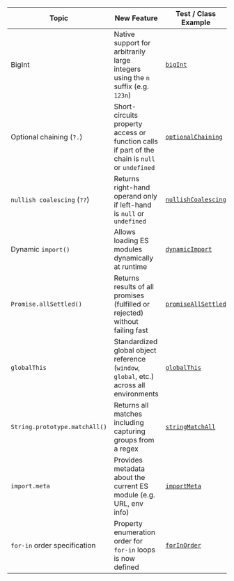 | Topic                         | New Feature                                                                                    | Test / Class Example                                 | TC39                                                                      |
|-------------------------------|------------------------------------------------------------------------------------------------|------------------------------------------------------|---------------------------------------------------------------------------|
| BigInt                        | Native support for arbitrarily large integers using the `n` suffix (e.g. `123n`)               | [`bigInt`](features/bigInt.js)                       | [BigInt](https://github.com/tc39/proposal-bigint)                         |
| Optional chaining (`?.`)      | Short-circuits property access or function calls if part of the chain is `null` or `undefined` | [`optionalChaining`](features/optionalChaining.js)   | [Optional Chaining](https://github.com/tc39/proposal-optional-chaining)   |
| `nullish coalescing` (`??`)   | Returns right-hand operand only if left-hand is `null` or `undefined`                          | [`nullishCoalescing`](features/nullishCoalescing.js) | [Nullish Coalescing](https://github.com/tc39/proposal-nullish-coalescing) |
| Dynamic `import()`            | Allows loading ES modules dynamically at runtime                                               | [`dynamicImport`](features/dynamicImport.js)         | [Dynamic import](https://github.com/tc39/proposal-dynamic-import)         |
| `Promise.allSettled()`        | Returns results of all promises (fulfilled or rejected) without failing fast                   | [`promiseAllSettled`](features/promiseAllSettled.js) | [Promise.allSettled](https://github.com/tc39/proposal-promise-allSettled) |
| `globalThis`                  | Standardized global object reference (`window`, `global`, etc.) across all environments        | [`globalThis`](features/globalThis.js)               | [globalThis](https://github.com/tc39/proposal-global)                     |
| `String.prototype.matchAll()` | Returns all matches including capturing groups from a regex                                    | [`stringMatchAll`](features/stringMatchAll.js)       | [String.matchAll](https://github.com/tc39/proposal-string-matchall)       |
| `import.meta`                 | Provides metadata about the current ES module (e.g. URL, env info)                             | [`importMeta`](features/importMeta.mjs)              | [import.meta](https://github.com/tc39/proposal-import-meta)               |
| `for-in` order specification  | Property enumeration order for `for-in` loops is now defined                                   | [`forInOrder`](features/forInOrder.js)               | [for-in order](https://github.com/tc39/proposal-for-in-order)             |